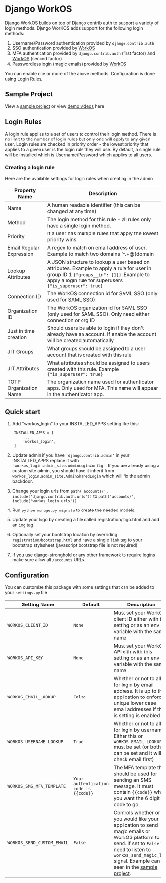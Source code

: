 # Django WorkOS

Django WorkOS builds on top of Django contrib auth to support a variety of login methods.
Django WorKOS adds support for the following login methods:

1. Username/Password authentication provided by `django.contrib.auth`
2. SSO authentication provided by [WorkOS](https://workos.com)
3. MFA authentication provided by `django.contrib.auth` (first factor) and [WorkOS](https://workos.com) (second factor)
4. Passwordless login (magic emails) provided by [WorkOS](https://workos.com)

You can enable one or more of the above methods.
Configuration is done using Login Rules. 

## Sample Project
View a [sample project](sample_project/README.md) or view [demo videos](sample_project/README.md#demo-videos) here

## Login Rules

A login rule applies to a set of users to control their login method.
There is no limit to the number of login rules but only one will apply to any given user.
Login rules are checked in priority order - the lowest priority that applies to a given user is the login rule they will use.
By default, a single rule will be installed which is Username/Password which applies to all users.

### Creating a login rule

Here are the available settings for login rules when creating in the admin

| Property Name            | Description                                                                                                                                                                                        |
|--------------------------|----------------------------------------------------------------------------------------------------------------------------------------------------------------------------------------------------|
| Name                     | A human readable identifier (this can be changed at any time)                                                                                                                                      |
| Method                   | The login method for this rule - all rules only have a single login method.                                                                                                                        |
| Priority                 | If a user has multiple rules that apply the lowest priority wins                                                                                                                                   |
| Email Regular Expression | A regex to match on email address of user. Example to match two domains `^.+@(domain                                                                                                               |domain2)\.com$` |
| Lookup Attributes        | A JSON structure to lookup a user based on attributes. Example to apply a rule for user in group ID 1 `{"groups__in": [1]}`. Example to apply a login rule for superusers `{"is_superuser": true}` |
| Connection ID            | The WorkOS connection id for SAML SSO (only used for SAML SSO)                                                                                                                                     |
| Organization ID          | The WorkOS organization id for SAML SSO (only used for SAML SSO). Only need either connection or org ID                                                                                            |                                                                                                                                  
| Just in time creation    | Should users be able to login if they don't already have an account. If enable the account will be created automatically                                                                           |
| JIT Groups               | What groups should be assigned to a user account that is created with this rule                                                                                                                    |
| JIT Attributes           | What attributes should be assigned to users created with this rule. Example `{"is_superuser": true}`                                                                                               |
| TOTP Organization Name   | The organization name used for authenticator apps. Only used for MFA. This name will appear in the authenticator app.                                                                              |


## Quick start

1. Add "workos_login" to your INSTALLED_APPS setting like this:
```
    INSTALLED_APPS = [
        ...
        'workos_login',
    ]
```

2. Update admin if you have `'django.contrib.admin'` in your INSTALLED_APPS replace it with `'workos_login.admin_site.AdminLoginConfig'`.
If you are already using a custom site admin, you should have it inherit from `workos_login.admin_site.AdminSharedLogin` which will fix the admin backdoor.

3. Change your login urls from `path('accounts/', include('django.contrib.auth.urls'))`  to `path('accounts/', include('workos_login.urls'))`

4. Run ``python manage.py migrate`` to create the needed models.

5. Update your logo by creating a file called registration/logo.html and add an `img` tag.
6. Optionally set your bootstrap location by overriding `registration/bootstrap.html` and have a single `link` tag to your bootstrap stylesheet (javascript bootstrap file is not required)
7. If you use django-stronghold or any other framework to require logins make sure allow all `/accounts` URLs.


## Configuration

You can customize this package with some settings that can be added to your `settings.py` file

| Setting Name               | Default                                | Description                                                                                                                                                                                                                                                              | 
|----------------------------|----------------------------------------|--------------------------------------------------------------------------------------------------------------------------------------------------------------------------------------------------------------------------------------------------------------------------|
| `WORKOS_CLIENT_ID`         | `None`                                 | Must set your WorkOS client ID either with this setting or as an env variable with the same name                                                                                                                                                                         |
| `WORKOS_API_KEY`           | `None`                                 | Must set your WorkOS API eith with this setting or as an env variable with the same name                                                                                                                                                                                 |
| `WORKOS_EMAIL_LOOKUP`      | `False`                                | Whether or not to allow for login by email address. It is up to the application to enforce unique lower case email addresses if this is setting is enabled                                                                                                               |
| `WORKOS_USERNAME_LOOKUP`   | `True`                                 | Whether or not to allow for login by username. Either this or `WORKOS_EMAIL_LOOKUP` must be set (or both can be set and it will check email first)                                                                                                                       |
| `WORKOS_SMS_MFA_TEMPLATE`  | `Your authentication code is {{code}}` | The MFA template that should be used for sending an SMS message. It must contain `{{code}}` where you want the 6 digit code to go                                                                                                                                        |
| `WORKOS_SEND_CUSTOM_EMAIL` | `False`                                | Controls whether or not you would like your application to send magic emails or WorkOS platform to send. If set to `False` you need to listen to `workos_send_magic_link` signal. Example can be seen in the [sample project](sample_project/custom_user/models.py#L21). |

